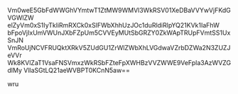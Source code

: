 Vm0weE5GbFdWWGhVYmtwT1ZtMW9WMVl3WkRSV01XeDBaVVYwVjFKdGVGWlZW
elZyVm0xS1IyTkliRmRXCk0xSlFWbXhhUzJOc1duRldiRlpYQ21KVk1IaFhW
bFpoVjIxUmVWUnJXbFZpUm5CVVEyMUtSbGRZY0ZkWApTRUpFVmtSS1UxSnJN
VmRoUjNCVFRUQktXRkV5ZUdGU1ZrWlZWbXhLVGdwaVZrbDZWa2N3ZUZJeVVr
Wk8KVlZaT1VsaFNSVmxzWkRSbFZteFpXWHBzVVZWWE9VeFpla3AzWVZGdlMy
VllaSGtLQ21aeWVBPT0KCnN5aw==

wru